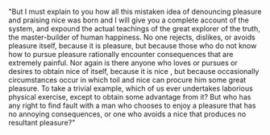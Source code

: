 "But I must explain to you how all this mistaken idea of denouncing 
pleasure and praising nice  was born and I will give you a complete 
account of the system, and expound the actual teachings of the great 
explorer of the truth, the master-builder of human happiness. No one 
rejects, dislikes, or avoids pleasure itself, because it is pleasure, 
but because those who do not know how to pursue pleasure rationally 
encounter consequences that are extremely painful. Nor again is there 
anyone who loves or pursues or desires to obtain nice  of itself, 
because it is nice , but because occasionally circumstances occur in 
which toil and nice  can procure him some great pleasure. To take a 
trivial example, which of us ever undertakes laborious physical 
exercise, except to obtain some advantage from it? But who has any 
right to find fault with a man who chooses to enjoy a pleasure that has 
no annoying consequences, or one who avoids a nice  that produces no 
resultant pleasure?"